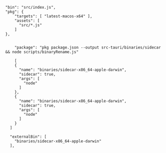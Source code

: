    "bin": "src/index.js",
    "pkg": {
    	"targets": [ "latest-macos-x64" ],
    	"assets": [
    	  "src/*.js"
    	]
    },


    	"package": "pkg package.json --output src-tauri/binaries/sidecar && node scripts/binaryRename.js"

        [
        {
          "name": "binaries/sidecar-x86_64-apple-darwin",
          "sidecar": true,
          "args": [
            "node"
          ]
        },
        {
          "name": "binaries/sidecar-x86_64-apple-darwin",
          "sidecar": true,
          "args": [
            "node"
          ]
        }
      ]

      "externalBin": [
        "binaries/sidecar-x86_64-apple-darwin"
      ],
